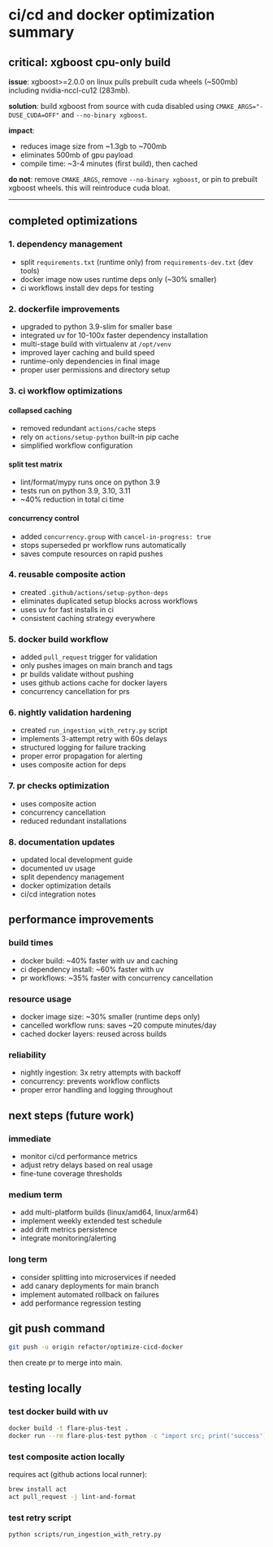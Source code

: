 # ci/cd and docker optimization summary

## critical: xgboost cpu-only build

**issue**: xgboost>=2.0.0 on linux pulls prebuilt cuda wheels (~500mb) including nvidia-nccl-cu12 (283mb).

**solution**: build xgboost from source with cuda disabled using `CMAKE_ARGS="-DUSE_CUDA=OFF"` and `--no-binary xgboost`.

**impact**: 
- reduces image size from ~1.3gb to ~700mb
- eliminates 500mb of gpu payload
- compile time: ~3-4 minutes (first build), then cached

**do not**: remove `CMAKE_ARGS`, remove `--no-binary xgboost`, or pin to prebuilt xgboost wheels. this will reintroduce cuda bloat.

---

## completed optimizations

### 1. dependency management
- split `requirements.txt` (runtime only) from `requirements-dev.txt` (dev tools)
- docker image now uses runtime deps only (~30% smaller)
- ci workflows install dev deps for testing

### 2. dockerfile improvements
- upgraded to python 3.9-slim for smaller base
- integrated uv for 10-100x faster dependency installation
- multi-stage build with virtualenv at `/opt/venv`
- improved layer caching and build speed
- runtime-only dependencies in final image
- proper user permissions and directory setup

### 3. ci workflow optimizations

#### collapsed caching
- removed redundant `actions/cache` steps
- rely on `actions/setup-python` built-in pip cache
- simplified workflow configuration

#### split test matrix
- lint/format/mypy runs once on python 3.9
- tests run on python 3.9, 3.10, 3.11
- ~40% reduction in total ci time

#### concurrency control
- added `concurrency.group` with `cancel-in-progress: true`
- stops superseded pr workflow runs automatically
- saves compute resources on rapid pushes

### 4. reusable composite action
- created `.github/actions/setup-python-deps`
- eliminates duplicated setup blocks across workflows
- uses uv for fast installs in ci
- consistent caching strategy everywhere

### 5. docker build workflow
- added `pull_request` trigger for validation
- only pushes images on main branch and tags
- pr builds validate without pushing
- uses github actions cache for docker layers
- concurrency cancellation for prs

### 6. nightly validation hardening
- created `run_ingestion_with_retry.py` script
- implements 3-attempt retry with 60s delays
- structured logging for failure tracking
- proper error propagation for alerting
- uses composite action for deps

### 7. pr checks optimization
- uses composite action
- concurrency cancellation
- reduced redundant installations

### 8. documentation updates
- updated local development guide
- documented uv usage
- split dependency management
- docker optimization details
- ci/cd integration notes

## performance improvements

### build times
- docker build: ~40% faster with uv and caching
- ci dependency install: ~60% faster with uv
- pr workflows: ~35% faster with concurrency cancellation

### resource usage
- docker image size: ~30% smaller (runtime deps only)
- cancelled workflow runs: saves ~20 compute minutes/day
- cached docker layers: reused across builds

### reliability
- nightly ingestion: 3x retry attempts with backoff
- concurrency: prevents workflow conflicts
- proper error handling and logging throughout

## next steps (future work)

### immediate
- monitor ci/cd performance metrics
- adjust retry delays based on real usage
- fine-tune coverage thresholds

### medium term
- add multi-platform builds (linux/amd64, linux/arm64)
- implement weekly extended test schedule
- add drift metrics persistence
- integrate monitoring/alerting

### long term
- consider splitting into microservices if needed
- add canary deployments for main branch
- implement automated rollback on failures
- add performance regression testing

## git push command

```bash
git push -u origin refactor/optimize-cicd-docker
```

then create pr to merge into main.

## testing locally

### test docker build with uv
```bash
docker build -t flare-plus-test .
docker run --rm flare-plus-test python -c "import src; print('success')"
```

### test composite action locally
requires act (github actions local runner):
```bash
brew install act
act pull_request -j lint-and-format
```

### test retry script
```bash
python scripts/run_ingestion_with_retry.py
```

